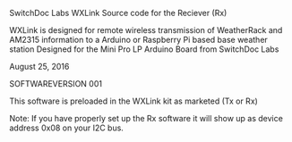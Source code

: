 SwitchDoc Labs WXLink Source code for the Reciever (Rx)

WXLink is designed for remote wireless transmission of WeatherRack and AM2315 information to a Arduino or Raspberry Pi based base weather station
Designed for the Mini Pro LP Arduino Board from SwitchDoc Labs

August 25, 2016

SOFTWAREVERSION 001

This software is preloaded in the WXLink kit as marketed (Tx or Rx)

Note:   If you have properly set up the Rx software it will show up as device address 0x08 on your I2C bus.

